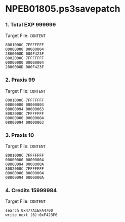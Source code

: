 # NPEB01805.ps3savepatch

### 1. Total EXP 999999

Target File: `CONTENT`

```
8001000C 7FFFFFFF
00000000 00000004
2800008D 000F423F
8002000C 7FFFFFFF
00000000 00000004
2800008D 000F423F
```

### 2. Praxis 99

Target File: `CONTENT`

```
8001000C 7FFFFFFF
00000000 00000004
08000094 00000063
8002000C 7FFFFFFF
00000000 00000004
08000094 00000063
```

### 3. Praxis 10

Target File: `CONTENT`

```
8001000C 7FFFFFFF
00000000 00000004
08000094 0000000A
8002000C 7FFFFFFF
00000000 00000004
08000094 0000000A
```

### 4. Credits 15999984

Target File: `CONTENT`

```
search 0x477A1EFA4700
write next (6):0xF423F0
```

